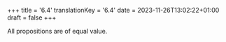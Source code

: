 +++
title = '6.4'
translationKey = '6.4'
date = 2023-11-26T13:02:22+01:00
draft = false
+++

All propositions are of equal value.
